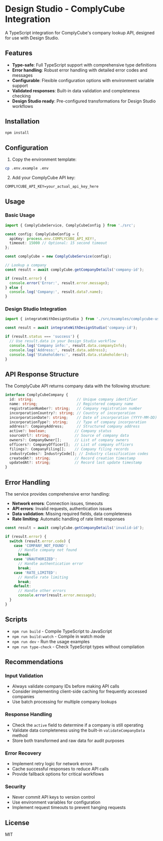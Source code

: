 # Design Studio - ComplyCube Integration

A TypeScript integration for ComplyCube's company lookup API, designed for use with Design Studio.

## Features

- **Type-safe**: Full TypeScript support with comprehensive type definitions
- **Error handling**: Robust error handling with detailed error codes and messages
- **Configurable**: Flexible configuration options with environment variable support
- **Validated responses**: Built-in data validation and completeness checking
- **Design Studio ready**: Pre-configured transformations for Design Studio workflows

## Installation

```bash
npm install
```

## Configuration

1. Copy the environment template:
```bash
cp .env.example .env
```

2. Add your ComplyCube API key:
```env
COMPLYCUBE_API_KEY=your_actual_api_key_here
```

## Usage

### Basic Usage

```typescript
import { ComplyCubeService, ComplyCubeConfig } from './src';

const config: ComplyCubeConfig = {
  apiKey: process.env.COMPLYCUBE_API_KEY!,
  timeout: 15000 // Optional: 15 second timeout
};

const complyCube = new ComplyCubeService(config);

// Lookup a company
const result = await complyCube.getCompanyDetails('company-id');

if (result.error) {
  console.error('Error:', result.error.message);
} else {
  console.log('Company:', result.data?.name);
}
```

### Design Studio Integration

```typescript
import { integrateWithDesignStudio } from './src/examples/complycube-usage';

const result = await integrateWithDesignStudio('company-id');

if (result.status === 'success') {
  // Use result.data in your Design Studio workflow
  console.log('Company info:', result.data.companyInfo);
  console.log('Address:', result.data.address);
  console.log('Stakeholders:', result.data.stakeholders);
}
```

## API Response Structure

The ComplyCube API returns company data with the following structure:

```typescript
interface ComplyCubeCompany {
  id: string;                    // Unique company identifier
  name: string;                  // Registered company name
  registrationNumber?: string;   // Company registration number
  incorporationCountry?: string; // Country of incorporation
  incorporationDate?: string;    // Date of incorporation (YYYY-MM-DD)
  incorporationType?: string;    // Type of company incorporation
  address?: CompanyAddress;      // Structured company address
  active?: boolean;             // Company status
  sourceUrl?: string;           // Source of company data
  owners?: CompanyOwner[];      // List of company owners
  officers?: CompanyOfficer[];  // List of company officers
  filings?: CompanyFiling[];    // Company filing records
  industryCodes?: IndustryCode[]; // Industry classification codes
  createdAt?: string;           // Record creation timestamp
  updatedAt?: string;           // Record last update timestamp
}
```

## Error Handling

The service provides comprehensive error handling:

- **Network errors**: Connection issues, timeouts
- **API errors**: Invalid requests, authentication issues
- **Data validation**: Missing required fields, data completeness
- **Rate limiting**: Automatic handling of rate limit responses

```typescript
const result = await complyCube.getCompanyDetails('invalid-id');

if (result.error) {
  switch (result.error.code) {
    case 'COMPANY_NOT_FOUND':
      // Handle company not found
      break;
    case 'UNAUTHORIZED':
      // Handle authentication error
      break;
    case 'RATE_LIMITED':
      // Handle rate limiting
      break;
    default:
      // Handle other errors
      console.error(result.error.message);
  }
}
```

## Scripts

- `npm run build` - Compile TypeScript to JavaScript
- `npm run build:watch` - Compile in watch mode
- `npm run dev` - Run the usage examples
- `npm run type-check` - Check TypeScript types without compilation

## Recommendations

### Input Validation
- Always validate company IDs before making API calls
- Consider implementing client-side caching for frequently accessed companies
- Use batch processing for multiple company lookups

### Response Handling
- Check the `active` field to determine if a company is still operating
- Validate data completeness using the built-in `validateCompanyData` method
- Store both transformed and raw data for audit purposes

### Error Recovery
- Implement retry logic for network errors
- Cache successful responses to reduce API calls
- Provide fallback options for critical workflows

### Security
- Never commit API keys to version control
- Use environment variables for configuration
- Implement request timeouts to prevent hanging requests

## License

MIT